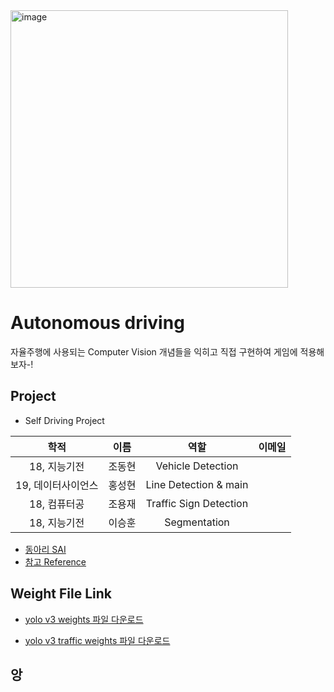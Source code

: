 <img width="444" alt="image" src="https://user-images.githubusercontent.com/41141851/183022018-500167c9-0216-4f8f-a226-cbf42838c675.png">

# Autonomous driving
자율주행에 사용되는 Computer Vision 개념들을 익히고 직접 구현하여 게임에 적용해보자-!

## Project
- Self Driving Project

|       학적       |  이름 | 역할 | 이메일 
|:---------------:|:----:|:---:|:----:|
| 18, 지능기전      | 조동현 |Vehicle Detection|     |
| 19, 데이터사이언스  | 홍성현 |Line Detection & main|     |
| 18, 컴퓨터공      | 조용재 |Traffic Sign Detection|     |
| 18, 지능기전      | 이승훈 |Segmentation|     |


- [동아리 SAI](https://github.com/sju-coml/SAI)
- [참고 Reference](https://github.com/ndrplz/self-driving-car)

## Weight File Link
- [yolo v3 weights 파일 다운로드](https://drive.google.com/file/d/13qCKjV1kQ0k0kKwAPc3p23Gr2_GNnxNT/view?usp=sharing)

- [yolo v3 traffic weights 파일 다운로드](https://drive.google.com/file/d/1oo4mZyFXBGF6t5lu4K3RTNBjrJ80hZ1x/view?usp=sharing) 

## 앙
